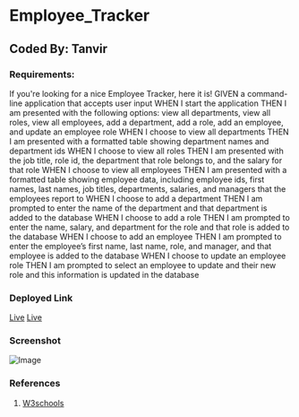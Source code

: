 # Employee_Tracker

## Coded By: Tanvir

### Requirements:
If you're looking for a nice Employee Tracker, here it is!
GIVEN a command-line application that accepts user input
WHEN I start the application
THEN I am presented with the following options: view all departments, view all roles, view all employees, add a department, add a role, add an employee, and update an employee role
WHEN I choose to view all departments
THEN I am presented with a formatted table showing department names and department ids
WHEN I choose to view all roles
THEN I am presented with the job title, role id, the department that role belongs to, and the salary for that role
WHEN I choose to view all employees
THEN I am presented with a formatted table showing employee data, including employee ids, first names, last names, job titles, departments, salaries, and managers that the employees report to
WHEN I choose to add a department
THEN I am prompted to enter the name of the department and that department is added to the database
WHEN I choose to add a role
THEN I am prompted to enter the name, salary, and department for the role and that role is added to the database
WHEN I choose to add an employee
THEN I am prompted to enter the employee’s first name, last name, role, and manager, and that employee is added to the database
WHEN I choose to update an employee role
THEN I am prompted to select an employee to update and their new role and this information is updated in the database

### Deployed Link
[Live](https://drive.google.com/file/d/1HT0kA5dlhj0CDEcumom7LdjLpmQ339K8/view)
[Live](https://github.com/Tanvirpi/Employee_Tracker)



### Screenshot

![Image](https://github.com/Tanvirpi/Employee_Tracker/blob/main/assets/Screenshot.png)


### References
1. [W3schools](https://www.w3schools.com/)
